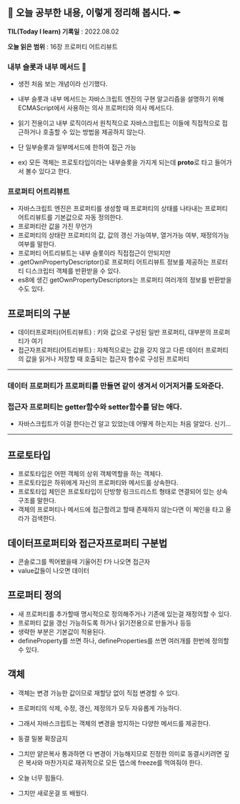 ## 📕 오늘 공부한 내용, 이렇게 정리해 봅시다. ✒

**TIL(Today I learn) 기록일** : 2022.08.02

**오늘 읽은 범위** : 16장 프로퍼티 어트리뷰트

### 내부 슬롯과 내부 메서드 📑

- 생전 처음 보는 개념이라 신기했다.
- 내부 슬롯과 내부 메서드는 자바스크립트 엔진의 구현 알고리즘을 설명하기 위해 ECMAScript에서 사용하는 의사 프로퍼티와 의사 메서드다.
- 읽기 전용이고 내부 로직이라서 원칙적으로 자바스크립트는 이들에 직접적으로 접근하거나 호출할 수 있는 방법을 제공하지 않는다.
- 단 일부슬롯과 일부메서드에 한하여 접근 가능

- ex) 모든 객체는 프로토타입이라는 내부슬롯을 가지게 되는데 **proto**로 타고 들어가서 볼수 있다고 한다.

### 프로퍼티 어트리뷰트

- 자바스크립트 엔진은 프로퍼티를 생성할 때 프로퍼티의 상태를 나타내는 프로퍼티 어트리뷰트를 기본값으로 자동 정의한다.
- 프로퍼티란 값을 가진 무언가
- 프로퍼티의 상태란 프로퍼티의 값, 값의 갱신 가능여부, 열거가능 여부, 재정의가능 여부를 말한다.
- 프로퍼티 어트리뷰트는 내부 슬롯이라 직접접근이 안되지만
- .getOwnPropertyDescriptor()로 프로퍼티 어트리뷰트 정보를 제공하는 프로터티 디스크립터 객체를 반환받을 수 있다.
- es8에 생긴 getOwnPropertyDescriptors는 프로퍼티 여러개의 정보를 반환받을 수도 있다.

## 프로퍼티의 구분

- 데이터프로퍼티(어트리뷰트) : 키와 값으로 구성된 일반 프로퍼티, 대부분의 프로퍼티가 여기
- 접근자프로퍼티(어트리뷰트) : 자체적으로는 값을 갖지 않고 다른 데이터 프로퍼티의 값을 읽거나 저장할 때 호출되는 접근자 함수로 구성된 프로퍼티

---

### 데이터 프로퍼티가 프로퍼티를 만들면 같이 생겨서 이거저거를 도와준다.

### 접근자 프로퍼티는 getter함수와 setter함수를 담는 애다.

- 자바스크립트가 이걸 한다는건 알고 있었는데 어떻게 하는지는 처음 알았다. 신기...

---

## 프로토타입

- 프로토타입은 어떤 객체의 상위 객체역할을 하는 객체다.
- 프로토타입은 하위에게 자신의 프로퍼티와 메서드를 상속한다.
- 프로토타입 체인은 프로토타입이 단방향 링크드리스트 형태로 연결되어 있는 상속구조를 말한다.
- 객체의 프로퍼티나 메서드에 접근할려고 할때 존재하지 않는다면 이 체인을 타고 올라가 검색한다.

## 데이터프로퍼티와 접근자프로퍼티 구분법

- 콘솔로그를 찍어봤을때 기울어진 f가 나오면 접근자
- value값들이 나오면 데이터

## 프로퍼티 정의

- 새 프로퍼티를 추가할때 명시적으로 정의해주거나 기존에 있는걸 재정의할 수 있다.
- 프로퍼티 값을 갱신 가능하도록 하거나 읽기전용으로 만들거나 등등
- 생략한 부분은 기본값이 적용된다.
- defineProperty를 쓰면 하나, defineProperties를 쓰면 여러개를 한번에 정의할 수 있다.

## 객체

- 객체는 변경 가능한 값이므로 재할당 없이 직접 변경할 수 있다.
- 프로퍼티의 삭제, 수정, 갱신, 제정의가 모두 자유롭게 가능하다.
- 그래서 자바스크립트는 객체의 변경을 방지하는 다양한 메서드를 제공한다.
- 동결 밀봉 확장금지

- 그치만 얕은복사 통과하면 다 변경이 가능해지므로 진정한 의미로 동결시키려면 깊은 복사와 마찬가지로 재귀적으로 모든 뎁스에 freeze를 먹여줘야 한다.

- 오늘 너무 힘들다.
- 그치만 새로운걸 또 배웠다.
